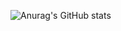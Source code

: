![Anurag's GitHub stats](https://github-readme-stats.vercel.app/api?username=jaesong&count_private=true)

